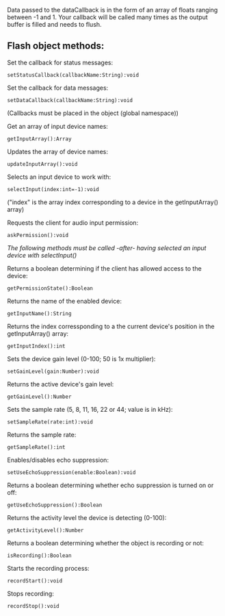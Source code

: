 Data passed to the dataCallback is in the form of an array of floats ranging between -1 and 1.
Your callback will be called many times as the output buffer is filled and needs to flush.

Flash object methods:
---------------------

Set the callback for status messages:

	setStatusCallback(callbackName:String):void

Set the callback for data messages:

	setDataCallback(callbackName:String):void

(Callbacks must be placed in the <window> object (global namespace))

Get an array of input device names:

	getInputArray():Array

Updates the array of device names:

	updateInputArray():void

Selects an input device to work with:

	selectInput(index:int=-1):void

("index" is the array index corresponding to a device in the getInputArray() array)

Requests the client for audio input permission:

	askPermission():void

_The following methods must be called -after- having selected an input device with selectInput()_

Returns a boolean determining if the client has allowed access to the device:

	getPermissionState():Boolean

Returns the name of the enabled device:

	getInputName():String

Returns the index corressponding to a the current device's position in the getInputArray() array:

	getInputIndex():int

Sets the device gain level (0-100; 50 is 1x multiplier):

	setGainLevel(gain:Number):void

Returns the active device's gain level:

	getGainLevel():Number

Sets the sample rate (5, 8, 11, 16, 22 or 44; value is in kHz):

	setSampleRate(rate:int):void

Returns the sample rate:

	getSampleRate():int

Enables/disables echo suppression:

	setUseEchoSuppression(enable:Boolean):void

Returns a boolean determining whether echo suppression is turned on or off:

	getUseEchoSuppression():Boolean

Returns the activity level the device is detecting (0-100):

	getActivityLevel():Number

Returns a boolean determining whether the object is recording or not:

	isRecording():Boolean

Starts the recording process:

	recordStart():void

Stops recording:

	recordStop():void
